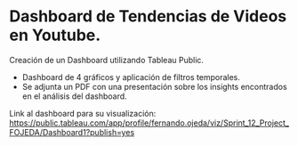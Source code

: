 # Dashboard de Tendencias de Videos en Youtube.

Creación de un Dashboard utilizando Tableau Public.
- Dashboard de 4 gráficos y aplicación de filtros temporales. 
- Se adjunta un PDF con una presentación sobre los insights encontrados en el análisis del dashboard.

Link al dashboard para su visualización: https://public.tableau.com/app/profile/fernando.ojeda/viz/Sprint_12_Project_FOJEDA/Dashboard1?publish=yes

